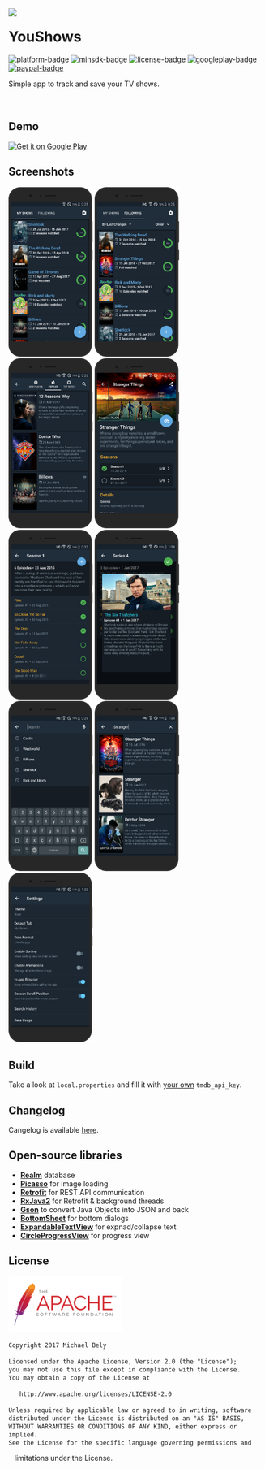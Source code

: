 [apk]:        https://github.com/michaelbel/youshows/blob/master/app/release/shows-v1.0.2.apk
[tmdb]:       https://developers.themoviedb.org/3/getting-started/introduction
[paypal]:     https://paypal.me/michaelbel
[github]:     https://github.com/michaelbel/youshows
[licence]:    http://www.apache.org/licenses/LICENSE-2.0
[cangelog]:   https://github.com/michaelbel/YouShows/blob/master/CHANGELOG.md
[googleplay]: https://play.google.com/store/apps/details?id=org.michaelbel.shows

[minsdk-badge]:     https://img.shields.io/badge/minSdkVersion-21-0097A7.svg
[paypal-badge]:     https://img.shields.io/badge/Donate-Paypal-0097A7.svg
[license-badge]:    https://img.shields.io/badge/License-Apache_v2.0-0097A7.svg
[platform-badge]:   https://img.shields.io/badge/Platform-Android-0097A7.svg
[googleplay-badge]: https://img.shields.io/badge/Google_Play-Demo-0097A7.svg

<!----------------------------------------------------------------------------------------------------->

<img src="../master/app/src/main/res/mipmap-xxxhdpi/ic_launcher_round.png" width="192" align="left"/>

YouShows
======

[![platform-badge]][github]
[![minsdk-badge]][github]
[![license-badge]][licence]
[![googleplay-badge]][googleplay]
[![paypal-badge]][paypal]

Simple app to track and save your TV shows.
<br/><br/><br/>

## Demo
<a href="https://play.google.com/store/apps/details?id=org.michaelbel.shows" target="_blank">
  <img alt="Get it on Google Play" src="https://goo.gl/cR2qQH" height="100"/>
</a>

## Screenshots
<div style="dispaly:flex">
    <img style="margin-left:0px;" src="screenshots/render/1.png" width="33%">
    <img style="margin-left:0px;" src="screenshots/render/2.png" width="33%">
    <img style="margin-left:0px;" src="screenshots/render/3.png" width="33%">
    <img style="margin-left:0px;" src="screenshots/render/4.png" width="33%">
    <img style="margin-left:0px;" src="screenshots/render/5.png" width="33%">
    <img style="margin-left:0px;" src="screenshots/render/6.png" width="33%">
    <img style="margin-left:0px;" src="screenshots/render/7.png" width="33%">
    <img style="margin-left:0px;" src="screenshots/render/8.png" width="33%">
    <img style="margin-left:0px;" src="screenshots/render/9.png" width="33%">
</div>

## Build
Take a look at `local.properties` and fill it with [your own][tmdb] `tmdb_api_key`.

## Changelog
Cangelog is available [here][cangelog].

## Open-source libraries
* [**Realm**](https://github.com/realm/realm-java) database
* [**Picasso**](https://github.com/square/picasso) for image loading
* [**Retrofit**](https://github.com/square/retrofit) for REST API communication
* [**RxJava2**](https://github.com/ReactiveX/RxJava) for Retrofit & background threads
* [**Gson**](https://github.com/google/gson) to convert Java Objects into JSON and back
* [**BottomSheet**](https://github.com/michaelbel/bottomsheet) for bottom dialogs
* [**ExpandableTextView**](https://github.com/Blogcat/Android-ExpandableTextView) for expnad/collapse text
* [**CircleProgressView**](https://github.com/jakob-grabner/Circle-Progress-View) for progress view

## License
<a href="http://www.apache.org/licenses/LICENSE-2.0" target="_blank">
  <img alt="Apache License 2.0" src="screenshots/apache.png" height="110"/>
</a>

    Copyright 2017 Michael Bely

    Licensed under the Apache License, Version 2.0 (the "License");
    you may not use this file except in compliance with the License.
    You may obtain a copy of the License at

       http://www.apache.org/licenses/LICENSE-2.0

    Unless required by applicable law or agreed to in writing, software
    distributed under the License is distributed on an "AS IS" BASIS,
    WITHOUT WARRANTIES OR CONDITIONS OF ANY KIND, either express or implied.
    See the License for the specific language governing permissions and
    limitations under the License.
